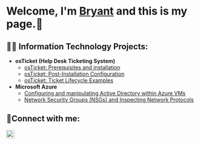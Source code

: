 <h1> Welcome, I'm <a href="https://linkedin.com/in/bryantspreine">Bryant</a> and this is my page.👋</h1>

<h2>👨‍💻 Information Technology Projects:</h2>

- <b>osTicket (Help Desk Ticketing System)</b>
  - [osTicket: Prerequisites and installation](https://github.com/BSpreine/osticket-prereqs)
  - [osTicket: Post-Installation Configuration](https://github.com/BSpreine/post-install-config)
  - [osTicket: Ticket Lifecycle Examples](https://github.com/BSpreine/ticket-lifecycle)
- <b>Microsoft Azure</b>
  - [Configuring and manipulating Active Directory within Azure VMs](https://github.com/BSpreine/configuring-ad)
  - [Network Security Groups (NSGs) and Inspecting Network Protocols](https://github.com/BSpreine/azure-network-protocols)
  
<h2>🤳Connect with me:</h2>

[<img align="left" alt="Bryant | LinkedIn" width="22px" src="https://cdn.jsdelivr.net/npm/simple-icons@v3/icons/linkedin.svg"/>][linkedin]

[linkedin]: https://linkedin.com/in/bryantspreine
